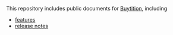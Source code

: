 This repository includes public documents for [Buytition](https://buytition.com), including
* [features](https://github.com/Buytition/pub_docs/blob/master/FEATURES.md)
* [release notes](https://github.com/Buytition/pub_docs/blob/master/RELEASE-NOTES.md)
